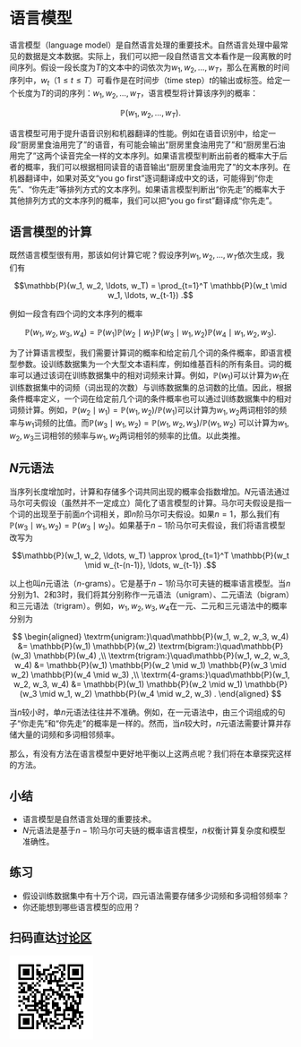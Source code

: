 # 语言模型

语言模型（language model）是自然语言处理的重要技术。自然语言处理中最常见的数据是文本数据。实际上，我们可以把一段自然语言文本看作是一段离散的时间序列。假设一段长度为$T$的文本中的词依次为$w_1, w_2, \ldots, w_T$，那么在离散的时间序列中，$w_t$（$1 \leq t \leq T$）可看作是在时间步（time step）$t$的输出或标签。给定一个长度为$T$的词的序列：$w_1, w_2, \ldots, w_T$，语言模型将计算该序列的概率：

$$\mathbb{P}(w_1, w_2, \ldots, w_T).$$


语言模型可用于提升语音识别和机器翻译的性能。例如在语音识别中，给定一段“厨房里食油用完了”的语音，有可能会输出“厨房里食油用完了”和“厨房里石油用完了”这两个读音完全一样的文本序列。如果语言模型判断出前者的概率大于后者的概率，我们可以根据相同读音的语音输出“厨房里食油用完了”的文本序列。在机器翻译中，如果对英文“you go first”逐词翻译成中文的话，可能得到“你走先”、“你先走”等排列方式的文本序列。如果语言模型判断出“你先走”的概率大于其他排列方式的文本序列的概率，我们可以把“you go first”翻译成“你先走”。


## 语言模型的计算


既然语言模型很有用，那该如何计算它呢？假设序列$w_1, w_2, \ldots, w_T$依次生成，我们有

$$\mathbb{P}(w_1, w_2, \ldots, w_T) = \prod_{t=1}^T \mathbb{P}(w_t \mid w_1, \ldots, w_{t-1}) .$$

例如一段含有四个词的文本序列的概率

$$\mathbb{P}(w_1, w_2, w_3, w_4) =  \mathbb{P}(w_1) \mathbb{P}(w_2 \mid w_1) \mathbb{P}(w_3 \mid w_1, w_2) \mathbb{P}(w_4 \mid w_1, w_2, w_3) .$$

为了计算语言模型，我们需要计算词的概率和给定前几个词的条件概率，即语言模型参数。设训练数据集为一个大型文本语料库，例如维基百科的所有条目。词的概率可以通过该词在训练数据集中的相对词频来计算。例如，$\mathbb{P}(w_1)$可以计算为$w_1$在训练数据集中的词频（词出现的次数）与训练数据集的总词数的比值。因此，根据条件概率定义，一个词在给定前几个词的条件概率也可以通过训练数据集中的相对词频计算。例如，$\mathbb{P}(w_2 \mid w_1) = \mathbb{P}(w_1, w_2) / \mathbb{P}(w_1)$可以计算为$w_1, w_2$两词相邻的频率与$w_1$词频的比值。而$\mathbb{P}(w_3 \mid w_1, w_2) = \mathbb{P}(w_1, w_2, w_3) / \mathbb{P}(w_1, w_2)$ 可以计算为$w_1, w_2, w_3$三词相邻的频率与$w_1, w_2$两词相邻的频率的比值。以此类推。


## $N$元语法

当序列长度增加时，计算和存储多个词共同出现的概率会指数增加。$N$元语法通过马尔可夫假设（虽然并不一定成立）简化了语言模型的计算。马尔可夫假设是指一个词的出现至于前面$n$个词相关，即$n$阶马尔可夫假设。如果$n=1$，那么我们有$\mathbb{P}(w_3 \mid w_1, w_2) = \mathbb{P}(w_3 \mid w_2)$。如果基于$n-1$阶马尔可夫假设，我们将语言模型改写为

$$\mathbb{P}(w_1, w_2, \ldots, w_T) \approx \prod_{t=1}^T \mathbb{P}(w_t \mid w_{t-(n-1)}, \ldots, w_{t-1}) .$$


以上也叫$n$元语法（$n$-grams）。它是基于$n - 1$阶马尔可夫链的概率语言模型。当$n$分别为1、2和3时，我们将其分别称作一元语法（unigram）、二元语法（bigram）和三元语法（trigram）。例如，$w_1, w_2, w_3, w_4$在一元、二元和三元语法中的概率分别为

$$
\begin{aligned}
\textrm{unigram:}\quad\mathbb{P}(w_1, w_2, w_3, w_4) &=  \mathbb{P}(w_1) \mathbb{P}(w_2) \textrm{bigram:}\quad\mathbb{P}(w_3) \mathbb{P}(w_4) ,\\
\textrm{trigram:}\quad\mathbb{P}(w_1, w_2, w_3, w_4) &=  \mathbb{P}(w_1) \mathbb{P}(w_2 \mid w_1) \mathbb{P}(w_3 \mid w_2) \mathbb{P}(w_4 \mid w_3) ,\\
\textrm{4-grams:}\quad\mathbb{P}(w_1, w_2, w_3, w_4) &=  \mathbb{P}(w_1) \mathbb{P}(w_2 \mid w_1) \mathbb{P}(w_3 \mid w_1, w_2) \mathbb{P}(w_4 \mid w_2, w_3) .
\end{aligned}
$$

当$n$较小时，单$n$元语法往往并不准确。例如，在一元语法中，由三个词组成的句子“你走先”和“你先走”的概率是一样的。然而，当$n$较大时，$n$元语法需要计算并存储大量的词频和多词相邻频率。

那么，有没有方法在语言模型中更好地平衡以上这两点呢？我们将在本章探究这样的方法。

## 小结

* 语言模型是自然语言处理的重要技术。
* $N$元语法是基于$n-1$阶马尔可夫链的概率语言模型，$n$权衡计算复杂度和模型准确性。


## 练习

* 假设训练数据集中有十万个词，四元语法需要存储多少词频和多词相邻频率？
* 你还能想到哪些语言模型的应用？


## 扫码直达[讨论区](https://discuss.gluon.ai/t/topic/6650)

![](../img/qr_lang-model.svg)
